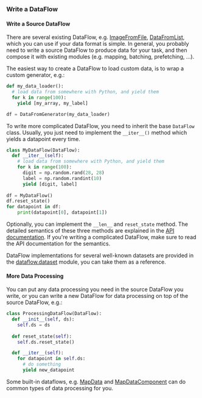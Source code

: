 
### Write a DataFlow

#### Write a Source DataFlow

There are several existing DataFlow, e.g. [ImageFromFile](../../modules/dataflow.html#tensorpack.dataflow.ImageFromFile),
[DataFromList](../../modules/dataflow.html#tensorpack.dataflow.DataFromList),
which you can use if your data format is simple.
In general, you probably need to write a source DataFlow to produce data for your task,
and then compose it with existing modules (e.g. mapping, batching, prefetching, ...).

The easiest way to create a DataFlow to load custom data, is to wrap a custom generator, e.g.:
```python
def my_data_loader():
  # load data from somewhere with Python, and yield them
  for k in range(100):
    yield [my_array, my_label]

df = DataFromGenerator(my_data_loader)
```

To write more complicated DataFlow, you need to inherit the base `DataFlow` class.
Usually, you just need to implement the `__iter__()` method which yields a datapoint every time.
```python
class MyDataFlow(DataFlow):
  def __iter__(self):
    # load data from somewhere with Python, and yield them
    for k in range(100):
      digit = np.random.rand(28, 28)
      label = np.random.randint(10)
      yield [digit, label]
      
df = MyDataFlow()
df.reset_state()
for datapoint in df:
    print(datapoint[0], datapoint[1])
```

Optionally, you can implement the `__len__` and `reset_state` method. 
The detailed semantics of these three methods are explained 
in the [API documentation](../../modules/dataflow.html#tensorpack.dataflow.DataFlow).
If you're writing a complicated DataFlow, make sure to read the API documentation
for the semantics.

DataFlow implementations for several well-known datasets are provided in the
[dataflow.dataset](../../modules/dataflow.dataset.html)
module, you can take them as a reference.

#### More Data Processing

You can put any data processing you need in the source DataFlow you write, or you can write a new DataFlow for data
processing on top of the source DataFlow, e.g.:

```python
class ProcessingDataFlow(DataFlow):
  def __init__(self, ds):
    self.ds = ds
    
  def reset_state(self):
    self.ds.reset_state()

  def __iter__(self):
    for datapoint in self.ds:
      # do something
      yield new_datapoint
```

Some built-in dataflows, e.g.
[MapData](../../modules/dataflow.html#tensorpack.dataflow.MapData) and 
[MapDataComponent](../../modules/dataflow.html#tensorpack.dataflow.MapDataComponent)
can do common types of data processing for you.
